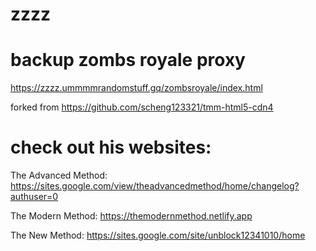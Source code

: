 # zzzz

# backup zombs royale proxy

https://zzzz.ummmmrandomstuff.gq/zombsroyale/index.html



forked from https://github.com/scheng123321/tmm-html5-cdn4

# check out his websites:

The Advanced Method: https://sites.google.com/view/theadvancedmethod/home/changelog?authuser=0

The Modern Method: https://themodernmethod.netlify.app

The New Method: https://sites.google.com/site/unblock12341010/home

